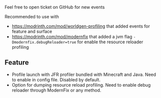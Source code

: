 Feel free to open ticket on GitHub for new events

Recommended to use with
- https://modrinth.com/mod/worldgen-profiling that added events for feature and surface
- https://modrinth.com/mod/modernfix that added a jvm flag `-Dmodernfix.debugReloader=true` for enable the resource reloader profiling

## Feature
- Profile launch with JFR profiler bundled with Minecraft and Java. Need to enable in config file. Disabled by default.
- Option for dumping resource reload profiling. Need to enable debug reloader through ModernFix or any method.
